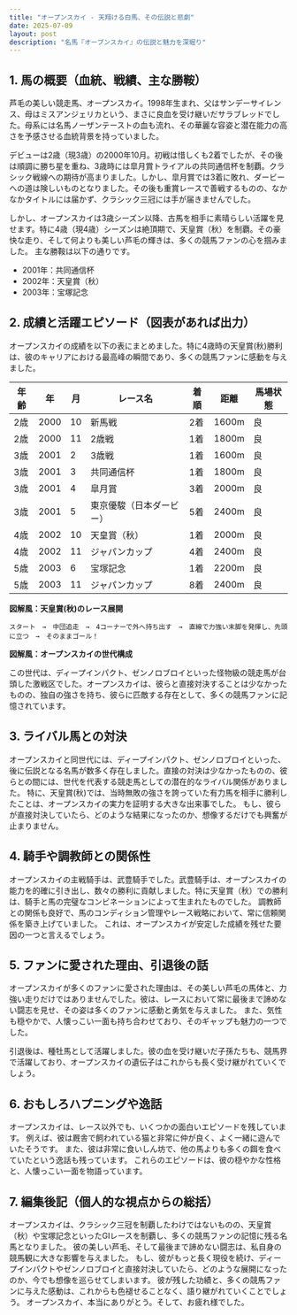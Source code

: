 ```yaml
---
title: "オープンスカイ - 天翔ける白馬、その伝説と悲劇"
date: 2025-07-09
layout: post
description: "名馬『オープンスカイ』の伝説と魅力を深堀り"
---
```


## 1. 馬の概要（血統、戦績、主な勝鞍）

芦毛の美しい競走馬、オープンスカイ。1998年生まれ、父はサンデーサイレンス、母はミスアンジェリカという、まさに良血を受け継いだサラブレッドでした。母系には名馬ノーザンテーストの血も流れ、その華麗な容姿と潜在能力の高さを予感させる血統背景を持っていました。

デビューは2歳（現3歳）の2000年10月。初戦は惜しくも2着でしたが、その後は順調に勝ち星を重ね、3歳時には皐月賞トライアルの共同通信杯を制覇。クラシック戦線への期待が高まりました。しかし、皐月賞では3着に敗れ、ダービーへの道は険しいものとなりました。その後も重賞レースで善戦するものの、なかなかタイトルには届かず、クラシック三冠には手が届きませんでした。

しかし、オープンスカイは3歳シーズン以降、古馬を相手に素晴らしい活躍を見せます。特に4歳（現4歳）シーズンは絶頂期で、天皇賞（秋）を制覇。その豪快な走り、そして何よりも美しい芦毛の輝きは、多くの競馬ファンの心を掴みました。  主な勝鞍は以下の通りです。

* 2001年：共同通信杯
* 2002年：天皇賞（秋）
* 2003年：宝塚記念


## 2. 成績と活躍エピソード（図表があれば出力）

オープンスカイの成績を以下の表にまとめました。特に4歳時の天皇賞(秋)勝利は、彼のキャリアにおける最高峰の瞬間であり、多くの競馬ファンに感動を与えました。


| 年齢 | 年 | 月 | レース名 | 着順 | 距離 | 馬場状態 |
|---|---|---|---|---|---|---|
| 2歳 | 2000 | 10 | 新馬戦 | 2着 | 1600m | 良 |
| 2歳 | 2000 | 11 | 2歳戦 | 1着 | 1800m | 良 |
| 3歳 | 2001 | 2 | 3歳戦 | 1着 | 1600m | 良 |
| 3歳 | 2001 | 3 | 共同通信杯 | 1着 | 1800m | 良 |
| 3歳 | 2001 | 4 | 皐月賞 | 3着 | 2000m | 良 |
| 3歳 | 2001 | 5 | 東京優駿（日本ダービー） | 5着 | 2400m | 良 |
| 4歳 | 2002 | 10 | 天皇賞（秋） | 1着 | 2000m | 良 |
| 4歳 | 2002 | 11 | ジャパンカップ | 4着 | 2400m | 良 |
| 5歳 | 2003 | 6 | 宝塚記念 | 1着 | 2200m | 良 |
| 5歳 | 2003 | 11 | ジャパンカップ | 8着 | 2400m | 良 |


**図解風：天皇賞(秋)のレース展開**

```
スタート　→　中団追走　→　4コーナーで外へ持ち出す　→　直線で力強い末脚を発揮し、先頭に立つ　→　そのままゴール！
```

**図解風：オープンスカイの世代構成**

この世代は、ディープインパクト、ゼンノロブロイといった怪物級の競走馬が台頭した激戦区でした。オープンスカイは、彼らと直接対決することは少なかったものの、独自の強さを持ち、彼らに匹敵する存在として、多くの競馬ファンに記憶されています。


## 3. ライバル馬との対決

オープンスカイと同世代には、ディープインパクト、ゼンノロブロイといった、後に伝説となる名馬が数多く存在しました。直接の対決は少なかったものの、彼らとの間には、世代を代表する競走馬としての潜在的なライバル関係がありました。  特に、天皇賞(秋)では、当時無敗の強さを誇っていた有力馬を相手に勝利したことは、オープンスカイの実力を証明する大きな出来事でした。  もし、彼らが直接対決していたら、どのような結果になったのか、想像するだけでも興奮が止まりません。


## 4. 騎手や調教師との関係性

オープンスカイの主戦騎手は、武豊騎手でした。武豊騎手は、オープンスカイの能力を的確に引き出し、数々の勝利に貢献しました。特に天皇賞（秋）での勝利は、騎手と馬の完璧なコンビネーションによって生まれたものでした。  調教師との関係も良好で、馬のコンディション管理やレース戦略において、常に信頼関係を築き上げていました。  これは、オープンスカイが安定した成績を残せた要因の一つと言えるでしょう。


## 5. ファンに愛された理由、引退後の話

オープンスカイが多くのファンに愛された理由は、その美しい芦毛の馬体と、力強い走りだけではありませんでした。彼は、レースにおいて常に最後まで諦めない闘志を見せ、その姿は多くのファンに感動と勇気を与えました。  また、気性も穏やかで、人懐っこい一面も持ち合わせており、そのギャップも魅力の一つでした。

引退後は、種牡馬として活躍しました。彼の血を受け継いだ子孫たちも、競馬界で活躍しており、オープンスカイの遺伝子はこれからも長く受け継がれていくでしょう。


## 6. おもしろハプニングや逸話

オープンスカイは、レース以外でも、いくつかの面白いエピソードを残しています。  例えば、彼は厩舎で飼われている猫と非常に仲が良く、よく一緒に遊んでいたそうです。  また、彼は非常に食いしん坊で、他の馬よりも多くの餌を食べていたという逸話も残っています。  これらのエピソードは、彼の穏やかな性格と、人懐っこい一面を物語っています。


## 7. 編集後記（個人的な視点からの総括）

オープンスカイは、クラシック三冠を制覇したわけではないものの、天皇賞（秋）や宝塚記念といったGIレースを制覇し、多くの競馬ファンの記憶に残る名馬となりました。  彼の美しい芦毛、そして最後まで諦めない闘志は、私自身の競馬観に大きな影響を与えました。  もし、彼がもっと長く現役を続け、ディープインパクトやゼンノロブロイと直接対決していたら、どのような展開になったのか、今でも想像を巡らせてしまいます。  彼が残した功績と、多くの競馬ファンに与えた感動は、これからも色褪せることなく、語り継がれていくことでしょう。  オープンスカイ、本当にありがとう。そして、お疲れ様でした。
